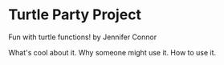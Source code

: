 # Turtle Party Project
Fun with turtle functions!
by Jennifer Connor

What's cool about it.
Why someone might use it.
How to use it.

